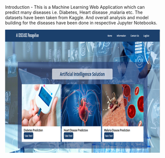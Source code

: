 Introduction - This is a Machine Learning Web Application which can predict many diseases i.e. Diabetes, Heart disease ,malaria etc. The datasets have been taken from Kaggle. And overall analysis and model building for the diseases have been done in respective Jupyter Notebooks.

<img src="https://github.com/Saimatonni/Medical-Check/blob/master/frontend/medical_check.png" height="400" />
